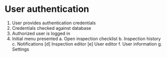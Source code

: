 # User authentication

1. User provides authentication credentials
2. Credentials checked against database
3. Authorized user is logged in
4. Initial menu presented
    a. Open inspection checklist
    b. Inspection history
    c. Notifications
    [d] Inspection editor
    [e] User editor
    f. User information
    g. Settings
